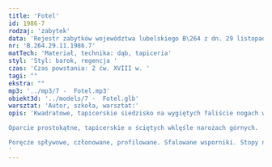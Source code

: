 ```yaml
---
title: 'Fotel'
id: 1986-7
rodzaj: 'zabytek'
data: 'Rejestr zabytków województwa lubelskiego B\264 z dn. 29 listopada 1986 r. '
nr: 'B.264.29.11.1986.7'
matTech: 'Materiał, technika: dąb, tapiceria'
styl: 'Styl: barok, regencja '
czas: 'Czas powstania: 2 ćw. XVIII w. '
tagi: ""
ekstra: ""
mp3: '../mp3/7 -  Fotel.mp3'
obiekt3d: '../models/7 -  Fotel.glb'
warsztat: 'Autor, szkoła, warsztat:'
opis: 'Kwadratowe, tapicerskie siedzisko na wygiętych faliście nogach w kształcie łap. Nogi wiązane trawer­sem wycinanym w literę "H". 

Oparcie prostokątne, tapicerskie o ściętych wklęśle narożach górnych.

Poręcze spływowe, członowane, profilowane. Sfalo­wane wsporniki. Stopy na kształt szpon z kulą. Carga wycinana faliście. Lakier czarny.
'
---
```





